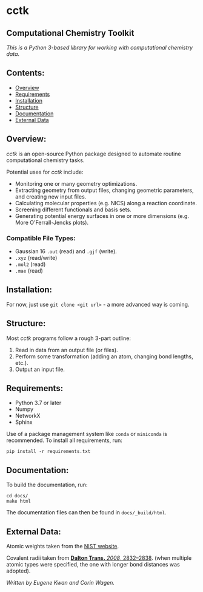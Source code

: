 # cctk
## Computational Chemistry Toolkit

*This is a Python 3-based library for working with computational chemistry data*.

## Contents: 
 - [Overview](#overview) 
 - [Requirements](#requirements)
 - [Installation](#installation)
 - [Structure](#structure)
 - [Documentation](#requirements)
 - [External Data](#external-data)

## Overview:

*cctk* is an open-source Python package designed to automate routine computational chemistry tasks. 

Potential uses for *cctk* include: 
 - Monitoring one or many geometry optimizations. 
 - Extracting geometry from output files, changing geometric parameters, and creating new input files. 
 - Calculating molecular properties (e.g. NICS) along a reaction coordinate. 
 - Screening different functionals and basis sets. 
 - Generating potential energy surfaces in one or more dimensions (e.g. More O'Ferrall-Jencks plots). 
 
### Compatible File Types:
 - Gaussian 16 `.out` (read) and `.gjf` (write).
 - `.xyz` (read/write)
 - `.mol2` (read)
 - `.mae` (read)

## Installation:

For now, just use `git clone <git url>` - a more advanced way is coming.

## Structure: 

Most *cctk* programs follow a rough 3-part outline: 

1. Read in data from an output file (or files). 
1. Perform some transformation (adding an atom, changing bond lengths, etc.). 
1. Output an input file. 

## Requirements:
* Python 3.7 or later
* Numpy
* NetworkX
* Sphinx

Use of a package management system like `conda` or `miniconda` is recommended. To install all requirements, run:

```
pip install -r requirements.txt
```

## Documentation:

To build the documentation, run: 

```
cd docs/
make html
```

The documentation files can then be found in `docs/_build/html`.

## External Data:

Atomic weights taken from the [NIST website](https://physics.nist.gov/cgi-bin/Compositions/stand_alone.pl?ele=&all=all&ascii=ascii2&isotype=some). 

Covalent radii taken from [**Dalton Trans.** *2008*, 2832&ndash;2838](https://pubs.rsc.org/en/content/articlelanding/2008/dt/b801115j#!divAbstract). (when multiple atomic types were specified, the one with longer bond distances was adopted).

*Written by Eugene Kwan and Corin Wagen.*

